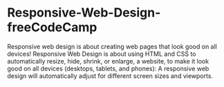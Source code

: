 # Responsive-Web-Design-freeCodeCamp


Responsive web design is about creating web pages that look good on all devices!
Responsive Web Design is about using HTML and CSS to automatically resize, hide, shrink, or enlarge, a website, to make it look good on all devices (desktops, tablets, and phones):
A responsive web design will automatically adjust for different screen sizes and viewports.
